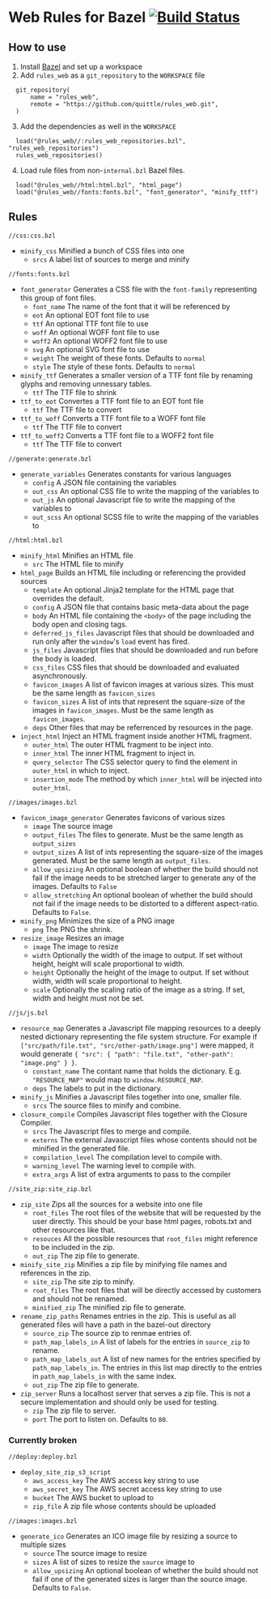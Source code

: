 # Web Rules for Bazel [![Build Status](https://api.travis-ci.org/quittle/rules_web.svg?branch=master)](https://travis-ci.org/quittle/rules_web)

## How to use
1. Install [Bazel](https://bazel.build/versions/master/docs/install.html) and set up a workspace
2. Add `rules_web` as a `git_repository` to the `WORKSPACE` file

  ```
    git_repository(
        name = "rules_web",
        remote = "https://github.com/quittle/rules_web.git",
    )
  ```
3. Add the dependencies as well in the `WORKSPACE`

  ```
    load("@rules_web//:rules_web_repositories.bzl", "rules_web_repositories")
    rules_web_repositories()
  ```
4. Load rule files from non-`internal.bzl` Bazel files.

  ```
    load("@rules_web//html:html.bzl", "html_page")
    load("@rules_web//fonts:fonts.bzl", "font_generator", "minify_ttf")
  ```

## Rules
`//css:css.bzl`
* `minify_css` Minified a bunch of CSS files into one
  * `srcs` A label list of sources to merge and minify

`//fonts:fonts.bzl`
* `font_generator` Generates a CSS file with the `font-family` representing this group of font files.
  * `font_name` The name of the font that it will be referenced by
  * `eot` An optional EOT font file to use
  * `ttf` An optional TTF font file to use
  * `woff` An optional WOFF font file to use
  * `woff2` An optional WOFF2 font file to use
  * `svg` An optional SVG font file to use
  * `weight` The weight of these fonts. Defaults to `normal`
  * `style` The style of these fonts. Defaults to `normal`
* `minify_ttf` Generates a smaller version of a TTF font file by renaming glyphs and removing unnessary tables.
  * `ttf` The TTF file to shrink
* `ttf_to_eot` Convertes a TTF font file to an EOT font file
  * `ttf` The TTF file to convert
* `ttf_to_woff` Converts a TTF font file to a WOFF font file
  * `ttf` The TTF file to convert
* `ttf_to_woff2` Converts a TTF font file to a WOFF2 font file
  * `ttf` The TTF file to convert

`//generate:generate.bzl`
* `generate_variables` Generates constants for various languages
  * `config` A JSON file containing the variables
  * `out_css` An optional CSS file to write the mapping of the variables to
  * `out_js` An optional Javascript file to write the mapping of the variables to
  * `out_scss` An optional SCSS file to write the mapping of the variables to

`//html:html.bzl`
* `minify_html` Minifies an HTML file
  * `src` The HTML file to minify
* `html_page` Builds an HTML file including or referencing the provided sources
  * `template` An optional Jinja2 template for the HTML page that overrides the default.
  * `config` A JSON file that contains basic meta-data about the page
  * `body` An HTML file containing the `<body>` of the page including the body open and closing tags.
  * `deferred_js_files` Javascript files that should be downloaded and run only after the `window`'s `load` event has fired.
  * `js_files` Javascript files that should be downloaded and run before the body is loaded.
  * `css_files` CSS files that should be downloaded and evaluated asynchronously.
  * `favicon_images` A list of favicon images at various sizes. This must be the same length as `favicon_sizes`
  * `favicon_sizes` A list of ints that represent the square-size of the images in `favicon_images`. Must be the same length as `favicon_images`.
  * `deps` Other files that may be referrenced by resources in the page.
* `inject_html` Inject an HTML fragment inside another HTML fragment.
  * `outer_html` The outer HTML fragment to be inject into.
  * `inner_html` The inner HTML fragment to inject in.
  * `query_selector` The CSS selector query to find the element in `outer_html` in which to inject.
  * `insertion_mode` The method by which `inner_html` will be injected into `outer_html`.

`//images/images.bzl`
* `favicon_image_generator` Generates favicons of various sizes
  * `image` The source image
  * `output_files` The files to generate. Must be the same length as `output_sizes`
  * `output_sizes` A list of ints representing the square-size of the images generated. Must be the same length as `output_files`.
  * `allow_upsizing` An optional boolean of whether the build should not fail if the image needs to be stretched larger to generate any of the images. Defaults to `False`
  * `allow_stretching` An optional boolean of whether the build should not fail if the image needs to be distorted to a different aspect-ratio. Defaults to `False`.
* `minify_png` Minimizes the size of a PNG image
  * `png` The PNG the shrink.
* `resize_image` Resizes an image
  * `image` The image to resize
  * `width` Optionally the width of the image to output. If set without height, height will scale proportional to width.
  * `height` Optionally the height of the image to output. If set without width, width will scale proportional to height.
  * `scale` Optionally the scaling ratio of the image as a string. If set, width and height must not be set.

`//js/js.bzl`
* `resource_map` Generates a Javascript file mapping resources to a deeply nested dictionary representing the file system structure. For example if `["src/path/file.txt", "src/other-path/image.png"]` were mapped, it would generate `{ "src": { "path": "file.txt", "other-path": "image.png" } }`.
  * `constant_name` The contant name that holds the dictionary. E.g. `"RESOURCE_MAP"` would map to `window.RESOURCE_MAP`.
  * `deps` The labels to put in the dictionary.
* `minify_js` Minifies a Javascript files together into one, smaller file.
  * `srcs` The source files to minify and combine.
* `closure_compile` Compiles Javascript files together with the Closure Compiler.
  * `srcs` The Javascript files to merge and compile.
  * `externs` The external Javascript files whose contents should not be minified in the generated file.
  * `compilation_level` The compilation level to compile with.
  * `warning_level` The warning level to compile with.
  * `extra_args` A list of extra arguments to pass to the compiler

`//site_zip:site_zip.bzl`
* `zip_site` Zips all the sources for a website into one file
  * `root_files` The root files of the website that will be requested by the user directly. This should be your base html pages, robots.txt and other resources like that.
  * `resouces` All the possible resources that `root_files` might reference to be included in the zip.
  * `out_zip` The zip file to generate.
* `minify_site_zip` Minifies a zip file by minifying file names and references in the zip.
  * `site_zip` The site zip to minify.
  * `root_files` The root files that will be directly accessed by customers and should not be renamed.
  * `minified_zip` The minified zip file to generate.
* `rename_zip_paths` Renames entries in the zip. This is useful as all generated files will have a path in the bazel-out directory
  * `source_zip` The source zip to renmae entries of.
  * `path_map_labels_in` A list of labels for the entries in `source_zip` to rename.
  * `path_map_labels_out` A list of new names for the entries specified by `path_map_labels_in`. The entries in this list map directly to the entries in `path_map_labels_in` with the same index.
  * `out_zip` The zip file to generate.
* `zip_server` Runs a localhost server that serves a zip file. This is not a secure implementation and should only be used for testing.
  * `zip` The zip file to server.
  * `port` The port to listen on. Defaults to `80`.

### Currently broken
`//deploy:deploy.bzl`
* `deploy_site_zip_s3_script`
  * `aws_access_key` The AWS access key string to use
  * `aws_secret_key` The AWS secret access key string to use
  * `bucket` The AWS bucket to upload to
  * `zip_file` A zip file whose contents should be uploaded

`//images:images.bzl`
* `generate_ico` Generates an ICO image file by resizing a source to multiple sizes
  * `source` The source image to resize
  * `sizes` A list of sizes to resize the `source` image to
  * `allow_upsizing` An optional boolean of whether the build should not fail if one of the generated sizes is larger than the source image. Defaults to `False`.
